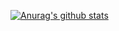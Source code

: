 [![Anurag's github stats](https://github-readme-stats.vercel.app/api?username=zqa-ELS)](https://github.com/anuraghazra/github-readme-stats)
<!--
**zqa-ELS/zqa-ELS** is a ✨ _special_ ✨ repository because its `README.md` (this file) appears on your GitHub profile.

Here are some ideas to get you started:

- 🔭 I’m currently working on ...
- 🌱 I’m currently learning ...
- 👯 I’m looking to collaborate on ...
- 🤔 I’m looking for help with ...
- 💬 Ask me about ...
- 📫 How to reach me: ...
- 😄 Pronouns: ...
- ⚡ Fun fact: ...
-->
